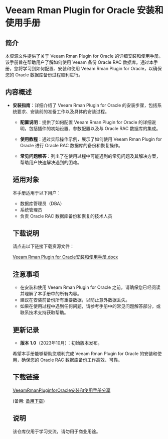 # Veeam Rman Plugin for Oracle 安装和使用手册

## 简介

本资源文件提供了关于 Veeam Rman Plugin for Oracle 的详细安装和使用手册。该手册旨在帮助用户了解如何使用 Veeam 备份 Oracle RAC 数据库。通过本手册，您将学习到如何配置、安装和使用 Veeam Rman Plugin for Oracle，以确保您的 Oracle 数据库备份过程顺利进行。

## 内容概述

- **安装指南**：详细介绍了 Veeam Rman Plugin for Oracle 的安装步骤，包括系统要求、安装前的准备工作以及具体的安装过程。

  - **配置说明**：提供了如何配置 Veeam Rman Plugin for Oracle 的详细说明，包括插件的初始设置、参数配置以及与 Oracle RAC 数据库的集成。

  - **使用教程**：通过实际操作示例，展示了如何使用 Veeam Rman Plugin for Oracle 进行 Oracle RAC 数据库的备份和恢复操作。

  - **常见问题解答**：列出了在使用过程中可能遇到的常见问题及其解决方案，帮助用户快速解决遇到的困难。

  ## 适用对象

  本手册适用于以下用户：

  - 数据库管理员（DBA）
  - 系统管理员
  - 负责 Oracle RAC 数据库备份和恢复的技术人员

  ## 下载说明

  请点击以下链接下载资源文件：

  [Veeam Rman Plugin for Oracle安装和使用手册.docx](#)

  ## 注意事项

  - 在安装和使用 Veeam Rman Plugin for Oracle 之前，请确保您已经阅读并理解了本手册中的所有内容。
  - 建议在安装前备份所有重要数据，以防止意外数据丢失。
  - 如果在使用过程中遇到任何问题，请参考手册中的常见问题解答部分，或联系技术支持获取帮助。

  ## 更新记录

  - **版本 1.0**（2023年10月）：初始版本发布。

  希望本手册能够帮助您顺利完成 Veeam Rman Plugin for Oracle 的安装和使用，确保您的 Oracle RAC 数据库备份工作高效、可靠。

  ## 下载链接
  [VeeamRmanPluginforOracle安装和使用手册分享](https://pan.quark.cn/s/38ec58081fdc) 

  (备用: [备用下载](https://pan.baidu.com/s/1w1hSBDCVVBk5IqyNpMpYeQ?pwd=1234))

  ## 说明

  该仓库仅用于学习交流，请勿用于商业用途。
